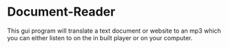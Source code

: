 # Document-Reader
This gui program will translate a text document or website to an mp3 which you can either listen to on the in built player or on your computer.
